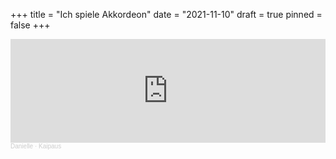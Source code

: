+++
title = "Ich spiele Akkordeon"
date = "2021-11-10"
draft = true
pinned = false
+++


<iframe width="100%" height="166" scrolling="no" frameborder="no" allow="autoplay" src="https://w.soundcloud.com/player/?url=https%3A//api.soundcloud.com/tracks/1157370997%3Fsecret_token%3Ds-WzNh6FLpgEZ&color=%23ff5500&auto_play=false&hide_related=false&show_comments=true&show_user=true&show_reposts=false&show_teaser=true"></iframe><div style="font-size: 10px; color: #cccccc;line-break: anywhere;word-break: normal;overflow: hidden;white-space: nowrap;text-overflow: ellipsis; font-family: Interstate,Lucida Grande,Lucida Sans Unicode,Lucida Sans,Garuda,Verdana,Tahoma,sans-serif;font-weight: 100;"><a href="https://soundcloud.com/user-387292072" title="Danielle" target="_blank" style="color: #cccccc; text-decoration: none;">Danielle</a> · <a href="https://soundcloud.com/user-387292072/kaipaus-1/s-WzNh6FLpgEZ" title="Kaipaus" target="_blank" style="color: #cccccc; text-decoration: none;">Kaipaus</a></div>